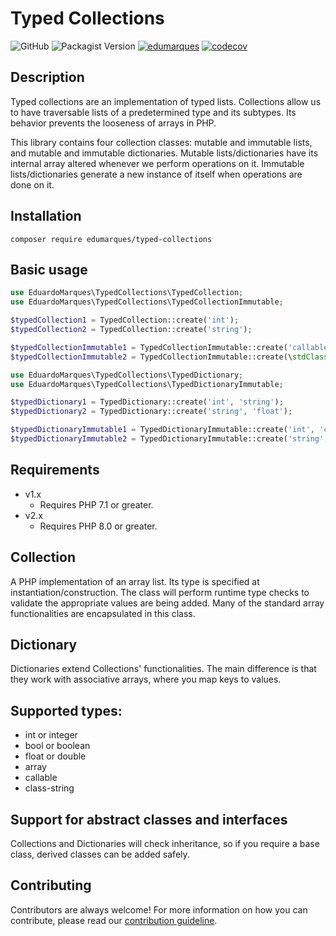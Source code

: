 Typed Collections
================
![GitHub](https://img.shields.io/github/license/edumarques/typed-collections)
![Packagist Version](https://img.shields.io/packagist/v/edumarques/typed-collections)
[![edumarques](https://circleci.com/gh/edumarques/typed-collections.svg?style=shield)](https://app.circleci.com/pipelines/github/edumarques)
[![codecov](https://codecov.io/gh/edumarques/typed-collections/branch/main/graph/badge.svg?token=ABGMyvr355)](https://codecov.io/gh/edumarques/typed-collections)

## Description

Typed collections are an implementation of typed lists. Collections allow us to have traversable lists of a predetermined type and its subtypes. Its behavior prevents the looseness of arrays in PHP.

This library contains four collection classes: mutable and immutable lists, and mutable and immutable dictionaries. Mutable lists/dictionaries have its internal array altered whenever we perform operations on it. Immutable lists/dictionaries generate a new instance of itself when operations are done on it.

## Installation

```
composer require edumarques/typed-collections
```

## Basic usage

```php
use EduardoMarques\TypedCollections\TypedCollection;
use EduardoMarques\TypedCollections\TypedCollectionImmutable;

$typedCollection1 = TypedCollection::create('int');
$typedCollection2 = TypedCollection::create('string');

$typedCollectionImmutable1 = TypedCollectionImmutable::create('callable');
$typedCollectionImmutable2 = TypedCollectionImmutable::create(\stdClass::class);
```

```php
use EduardoMarques\TypedCollections\TypedDictionary;
use EduardoMarques\TypedCollections\TypedDictionaryImmutable;

$typedDictionary1 = TypedDictionary::create('int', 'string');
$typedDictionary2 = TypedDictionary::create('string', 'float');

$typedDictionaryImmutable1 = TypedDictionaryImmutable::create('int', 'callable');
$typedDictionaryImmutable2 = TypedDictionaryImmutable::create('string', \stdClass::class);
```

## Requirements

- v1.x
  - Requires PHP 7.1 or greater.
- v2.x
  - Requires PHP 8.0 or greater.

## Collection

A PHP implementation of an array list. Its type is specified at instantiation/construction. The class will perform runtime type checks to validate the appropriate values are being added. Many of the standard array functionalities are encapsulated in this class.

## Dictionary

Dictionaries extend Collections' functionalities. The main difference is that they work with associative arrays, where you map keys to values.

## Supported types:

- int or integer 
- bool or boolean
- float or double
- array
- callable
- class-string

## Support for abstract classes and interfaces

Collections and Dictionaries will check inheritance, so if you require a base class, derived classes can be added safely.

## Contributing

Contributors are always welcome! For more information on how you can contribute, please read our [contribution guideline](CONTRIBUTING.md).
